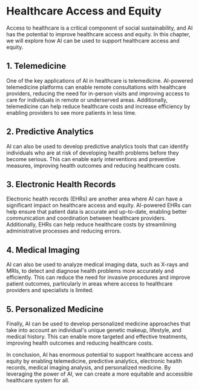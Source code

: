 Healthcare Access and Equity
=========================================================================

Access to healthcare is a critical component of social sustainability, and AI has the potential to improve healthcare access and equity. In this chapter, we will explore how AI can be used to support healthcare access and equity.

1\. Telemedicine
---------------

One of the key applications of AI in healthcare is telemedicine. AI-powered telemedicine platforms can enable remote consultations with healthcare providers, reducing the need for in-person visits and improving access to care for individuals in remote or underserved areas. Additionally, telemedicine can help reduce healthcare costs and increase efficiency by enabling providers to see more patients in less time.

2\. Predictive Analytics
-----------------------

AI can also be used to develop predictive analytics tools that can identify individuals who are at risk of developing health problems before they become serious. This can enable early interventions and preventive measures, improving health outcomes and reducing healthcare costs.

3\. Electronic Health Records
----------------------------

Electronic health records (EHRs) are another area where AI can have a significant impact on healthcare access and equity. AI-powered EHRs can help ensure that patient data is accurate and up-to-date, enabling better communication and coordination between healthcare providers. Additionally, EHRs can help reduce healthcare costs by streamlining administrative processes and reducing errors.

4\. Medical Imaging
------------------

AI can also be used to analyze medical imaging data, such as X-rays and MRIs, to detect and diagnose health problems more accurately and efficiently. This can reduce the need for invasive procedures and improve patient outcomes, particularly in areas where access to healthcare providers and specialists is limited.

5\. Personalized Medicine
------------------------

Finally, AI can be used to develop personalized medicine approaches that take into account an individual's unique genetic makeup, lifestyle, and medical history. This can enable more targeted and effective treatments, improving health outcomes and reducing healthcare costs.

In conclusion, AI has enormous potential to support healthcare access and equity by enabling telemedicine, predictive analytics, electronic health records, medical imaging analysis, and personalized medicine. By leveraging the power of AI, we can create a more equitable and accessible healthcare system for all.


